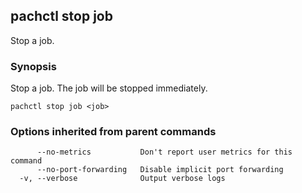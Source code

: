 ## pachctl stop job

Stop a job.

### Synopsis


Stop a job.  The job will be stopped immediately.

```
pachctl stop job <job>
```

### Options inherited from parent commands

```
      --no-metrics           Don't report user metrics for this command
      --no-port-forwarding   Disable implicit port forwarding
  -v, --verbose              Output verbose logs
```


